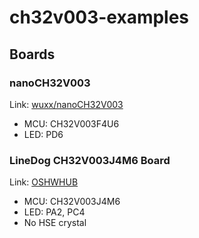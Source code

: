 # ch32v003-examples

## Boards

### nanoCH32V003

Link: [wuxx/nanoCH32V003](https://github.com/wuxx/nanoCH32V003)

- MCU: CH32V003F4U6
- LED: PD6

### LineDog CH32V003J4M6 Board

Link: [OSHWHUB](https://oshwhub.com/andelf/linedog)

- MCU: CH32V003J4M6
- LED: PA2, PC4
- No HSE crystal
